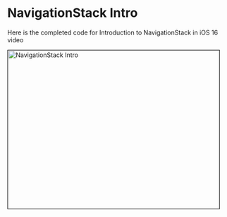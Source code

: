 # NavigationStack Intro

Here is the completed code for Introduction to NavigationStack in iOS 16 video

<a href="http://www.youtube.com/watch?feature=player_embedded&v=6-OeaFfDXXw
" target="_blank"><img src="http://img.youtube.com/vi/6-OeaFfDXXw/0.jpg" 
alt="NavigationStack Intro" width="480" height="360" border="1" /></a>



